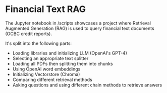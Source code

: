 # Financial Text RAG

The Jupyter notebook in /scripts showcases a project where Retrieval Augmented Generation (RAG) is used to query financial text documents (OCBC credit reports).

It's split into the following parts:
* Loading libraries and initializing LLM (OpenAI's GPT-4)
* Selecting an appropriate text splitter
* Loading all PDFs then splitting them into chunks
* Using OpenAI word embeddings
* Initializing Vectorstore (Chroma)
* Comparing different retrieval methods
* Asking questions and using different chain methods to retrieve answers 
